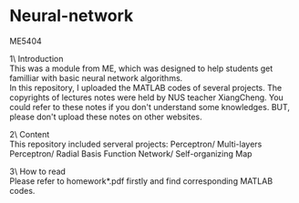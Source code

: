 # Neural-network  
ME5404 
  
1\ Introduction  
This was a module from ME, which was designed to help students get familliar with basic neural network algorithms.  
In this repository, I uploaded the MATLAB codes of several projects. 
The copyrights of lectures notes were held by NUS teacher XiangCheng. You could refer to these notes if you don't understand some knowledges. BUT, please don't upload these notes on other websites.  
  
2\ Content  
This repository included serveral projects: Perceptron/ Multi-layers Perceptron/ Radial Basis Function Network/ Self-organizing Map  
  
3\ How to read  
Please refer to homework*.pdf firstly and find corresponding MATLAB codes.
